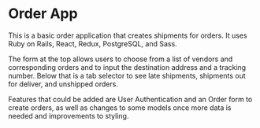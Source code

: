 # Order App

This is a basic order application that creates shipments for orders. It uses Ruby on Rails, React, Redux, PostgreSQL, and Sass.

The form at the top allows users to choose from a list of vendors and corresponding orders and to input the destination address and a tracking number. Below that is a tab selector to see late shipments, shipments out for deliver, and unshipped orders.

Features that could be added are User Authentication and an Order form to create orders, as well as changes to some models once more data is needed and improvements to styling.
